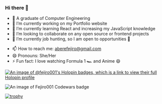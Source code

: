 ### Hi there 👋

- 🏫 A graduate of Computer Engineering
- 🔭 I’m currently working on my Portfolio website
- 🌱 I’m currently learning React and increasing my JavaScript knowledge
- 👯 I’m looking to collaborate on any open source or frontend projects
- 🤔 I’m currently job hunting, so I am open to opportunities 👐
<!-- - 💬 Ask me about ... -->
- 📫 How to reach me: aberefejiro@gmail.com
- 😄 Pronouns: She/Her
- ⚡ Fun fact: I love watching Formula 1 🏎️ and Anime 😄


[![An image of @fejiro001's Holopin badges, which is a link to view their full Holopin profile](https://holopin.me/fejiro001)](https://holopin.io/@fejiro001)

![An image of Fejiro001 Codewars badge](https://www.codewars.com/users/Fejiro001/badges/large)

[![trophy](https://github-profile-trophy.vercel.app/?username=Fejiro001&theme=onedark)](https://github.com/Fejiro001/github-profile-trophy)
